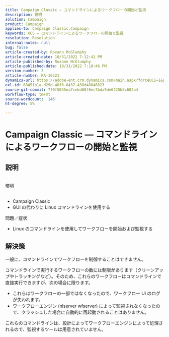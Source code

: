 ```yaml
---
title: Campaign Classic — コマンドラインによるワークフローの開始と監視
description: 説明
solution: Campaign
product: Campaign
applies-to: Campaign Classic,Campaign
keywords: KCS — コマンドラインによるワークフローの開始と監視
resolution: Resolution
internal-notes: null
bug: false
article-created-by: Roxann McGlumphy
article-created-date: 10/31/2022 7:12:41 PM
article-published-by: Roxann McGlumphy
article-published-date: 10/31/2022 7:18:46 PM
version-number: 3
article-number: KA-16321
dynamics-url: https://adobe-ent.crm.dynamics.com/main.aspx?forceUCI=1&pagetype=entityrecord&etn=knowledgearticle&id=598f48f9-4f59-ed11-9561-6045bd006e5a
exl-id: 68451b1a-d29d-48f6-8437-438d48846823
source-git-commit: 7f0f5035ea7cebd60f6ec7bda9de6225b6c602a4
workflow-type: tm+mt
source-wordcount: '146'
ht-degree: 5%

---
```


# Campaign Classic — コマンドラインによるワークフローの開始と監視

## 説明

<br>環境<br><br>
- Campaign Classic
- GUI の代わりに Linux コマンドラインを使用する

問題／症状
- Linux のコマンドラインを使用してワークフローを開始および監視する



## 解決策


一般に、コマンドラインでワークフローを制御することはできません。

コマンドラインで実行するワークフローの数には制限があります（クリーンアップやトラッキングなど）。そのため、これらのワークフローはコマンドラインで直接実行できますが、次の場合に限ります。

- これらはワークフローの一部ではなくなったので、ワークフロー UI のログが失われます。
- ワークフローエンジン (nlserver wfserver) によって監視されなくなったので、クラッシュした場合に自動的に再起動されることはありません。


これらのコマンドラインは、設計によってワークフローエンジンによって処理されるので、監視するツールは用意されていません。
